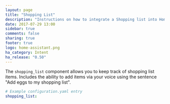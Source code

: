 ```yaml
---
layout: page
title: "Shopping List"
description: "Instructions on how to integrate a Shopping list into Home Assistant using Intent."
date: 2017-07-29 13:00
sidebar: true
comments: false
sharing: true
footer: true
logo: home-assistant.png
ha_category: Intent
ha_release: "0.50"
---
```


The `shopping_list` component allows you to keep track of shopping list items. Includes the ability to add items via your voice using the sentence "Add eggs to my shopping list".

```yaml
# Example configuration.yaml entry
shopping_list:
```
